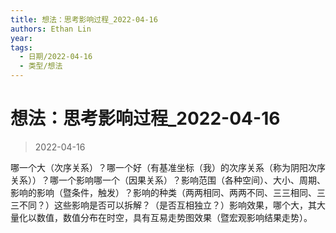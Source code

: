 ```yaml
---
title: 想法：思考影响过程_2022-04-16
authors: Ethan Lin
year:
tags:
  - 日期/2022-04-16 
  - 类型/想法 
---
```



# 想法：思考影响过程_2022-04-16







> 2022-04-16

哪一个大（次序关系）？哪一个好（有基准坐标（我）的次序关系（称为阴阳次序关系））？哪一个影响哪一个（因果关系）？影响范围（各种空间）、大小、周期、影响的影响（暨条件，触发）？影响的种类（两两相同、两两不同、三三相同、三三不同？）这些影响是否可以拆解？（是否互相独立？）影响效果，哪个大，其大量化以数值，数值分布在时空，具有互易走势图效果（暨宏观影响结果走势）。
